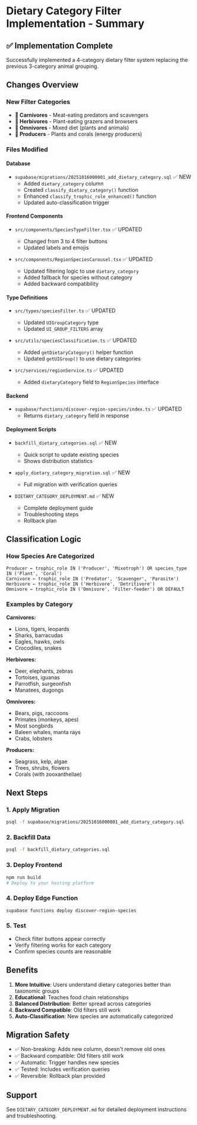 # Dietary Category Filter Implementation - Summary

## ✅ Implementation Complete

Successfully implemented a 4-category dietary filter system replacing the previous 3-category animal grouping.

## Changes Overview

### New Filter Categories
- **🦁 Carnivores** - Meat-eating predators and scavengers
- **🦌 Herbivores** - Plant-eating grazers and browsers
- **🐻 Omnivores** - Mixed diet (plants and animals)
- **🌿 Producers** - Plants and corals (energy producers)

### Files Modified

#### Database
- `supabase/migrations/20251016000001_add_dietary_category.sql` ✅ NEW
  - Added `dietary_category` column
  - Created `classify_dietary_category()` function
  - Enhanced `classify_trophic_role_enhanced()` function
  - Updated auto-classification trigger

#### Frontend Components
- `src/components/SpeciesTypeFilter.tsx` ✅ UPDATED
  - Changed from 3 to 4 filter buttons
  - Updated labels and emojis

- `src/components/RegionSpeciesCarousel.tsx` ✅ UPDATED
  - Updated filtering logic to use `dietary_category`
  - Added fallback for species without category
  - Added backward compatibility

#### Type Definitions
- `src/types/speciesFilter.ts` ✅ UPDATED
  - Updated `UIGroupCategory` type
  - Updated `UI_GROUP_FILTERS` array

- `src/utils/speciesClassification.ts` ✅ UPDATED
  - Added `getDietaryCategory()` helper function
  - Updated `getUIGroup()` to use dietary categories

- `src/services/regionService.ts` ✅ UPDATED
  - Added `dietaryCategory` field to `RegionSpecies` interface

#### Backend
- `supabase/functions/discover-region-species/index.ts` ✅ UPDATED
  - Returns `dietary_category` field in response

#### Deployment Scripts
- `backfill_dietary_categories.sql` ✅ NEW
  - Quick script to update existing species
  - Shows distribution statistics

- `apply_dietary_category_migration.sql` ✅ NEW
  - Full migration with verification queries

- `DIETARY_CATEGORY_DEPLOYMENT.md` ✅ NEW
  - Complete deployment guide
  - Troubleshooting steps
  - Rollback plan

## Classification Logic

### How Species Are Categorized

```
Producer ← trophic_role IN ('Producer', 'Mixotroph') OR species_type IN ('Plant', 'Coral')
Carnivore ← trophic_role IN ('Predator', 'Scavenger', 'Parasite')
Herbivore ← trophic_role IN ('Herbivore', 'Detritivore')
Omnivore ← trophic_role IN ('Omnivore', 'Filter-feeder') OR DEFAULT
```

### Examples by Category

**Carnivores:**
- Lions, tigers, leopards
- Sharks, barracudas
- Eagles, hawks, owls
- Crocodiles, snakes

**Herbivores:**
- Deer, elephants, zebras
- Tortoises, iguanas
- Parrotfish, surgeonfish
- Manatees, dugongs

**Omnivores:**
- Bears, pigs, raccoons
- Primates (monkeys, apes)
- Most songbirds
- Baleen whales, manta rays
- Crabs, lobsters

**Producers:**
- Seagrass, kelp, algae
- Trees, shrubs, flowers
- Corals (with zooxanthellae)

## Next Steps

### 1. Apply Migration
```bash
psql -f supabase/migrations/20251016000001_add_dietary_category.sql
```

### 2. Backfill Data
```bash
psql -f backfill_dietary_categories.sql
```

### 3. Deploy Frontend
```bash
npm run build
# Deploy to your hosting platform
```

### 4. Deploy Edge Function
```bash
supabase functions deploy discover-region-species
```

### 5. Test
- Check filter buttons appear correctly
- Verify filtering works for each category
- Confirm species counts are reasonable

## Benefits

1. **More Intuitive**: Users understand dietary categories better than taxonomic groups
2. **Educational**: Teaches food chain relationships
3. **Balanced Distribution**: Better spread across categories
4. **Backward Compatible**: Old filters still work
5. **Auto-Classification**: New species are automatically categorized

## Migration Safety

- ✅ Non-breaking: Adds new column, doesn't remove old ones
- ✅ Backward compatible: Old filters still work
- ✅ Automatic: Trigger handles new species
- ✅ Tested: Includes verification queries
- ✅ Reversible: Rollback plan provided

## Support

See `DIETARY_CATEGORY_DEPLOYMENT.md` for detailed deployment instructions and troubleshooting.
